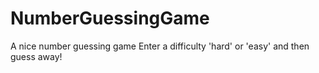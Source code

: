 # NumberGuessingGame
A nice number guessing game
Enter a difficulty 'hard' or 'easy' and then guess away!
